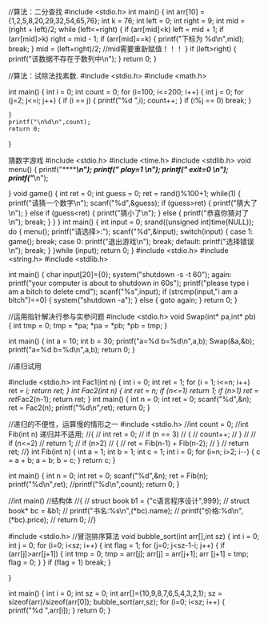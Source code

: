//算法：二分查找
#include <stdio.h>
int main()
{
    int arr[10] = {1,2,5,8,20,29,32,54,65,76};
    int k = 76;
    int left = 0;
    int right = 9;
    int mid = (right + left)/2;
    while (left<=right)
    {
        if (arr[mid]<k)
            left = mid + 1;
        if (arr[mid]>k)
            right = mid - 1;
        if (arr[mid]==k)
        {
            printf("下标为 %d\n",mid);
            break;
        }
        mid = (left+right)/2;    //mid需要重新赋值！！！
    }
    if (left>right)
    {
        printf("该数据不存在于数列中\n");
    }
    return 0;
}


//算法：试除法找素数.
#include <stdio.h>
#include <math.h>

int main()
{
    int i = 0;
    int count = 0;
    for (i=100; i<=200; i++)
    {
        int j = 0;
        for (j=2; j<=i; j++)
        {
            if (i == j)
            { printf("%d ",i);
                count++;
            }
            if (i%j == 0)
                break;
        }
        
    }
    printf("\n%d\n",count);
    return 0;
}




猜数字游戏
#include <stdio.h>
#include <time.h>
#include <stdlib.h>
void menu()
{
    printf("******************\n");
    printf("***  play=1  *****\n");
    printf("***  exit=0  *****\n");
    printf("******************\n");

}
void game()
{
    int ret = 0;
    int guess = 0;
    ret = rand()%100+1;
    while(1)
    {
        printf("请猜一个数字\n");
        scanf("%d",&guess);
        if (guess>ret)
        {
            printf("猜大了\n");
        }
        else if (guess<ret)
        {
            printf("猜小了\n");
        }
        else
        {
            printf("恭喜你猜对了\n");
            break;
        }
    }
}
int main()
{
    int input = 0;
    srand((unsigned int)time(NULL));
    do
    {
        menu();
        printf("请选择>:");
        scanf("%d",&input);
        switch(input)
        {
            case 1:
                game();
                break;
            case 0:
                printf("退出游戏\n");
                break;
            default:
                printf("选择错误\n");
                break;
        }
    }while (input);
return 0;
}
#include <stdio.h>
#include <string.h>
#include <stdlib.h>

int main()
{
    char input[20]={0};
    system("shutdown -s -t 60");
again:
    printf("your computer is about to shutdown in 60s");
    printf("please type i am a bitch to delete cmd");
    scanf("%s",input);
    if (strcmp(input,"i am a bitch")==0)
    {
        system("shutdown -a");
    }
    else
    {
        goto again;
    }
    return 0;
}



//运用指针解决行参与实参问题
#include <stdio.h>
void Swap(int* pa,int* pb)
{
    int tmp = 0;
    tmp = *pa;
    *pa = *pb;
    *pb = tmp;
}


int main()
{
    int a = 10;
    int b = 30;
    printf("a=%d b=%d\n",a,b);
    Swap(&a,&b);
    printf("a=%d b=%d\n",a,b);
    return 0;
}

//递归试用

#include <stdio.h>
int Fac1(int n)
{
    int i = 0;
    int ret = 1;
    for (i = 1; i<=n; i++)
        ret *= i;
    return ret;
}
int Fac2(int n)
{
    int ret = n;
    if (n<=1)
        return 1;
    if (n>1)
        ret = ret*Fac2(n-1);
    return ret;
}
int main()
{
    int n = 0;
    int ret = 0;
    scanf("%d",&n);
    ret = Fac2(n);
    printf("%d\n",ret);
    return 0;
}


//递归的不便性，运算慢的情形之一
#include <stdio.h>
//int count = 0;
//int Fib(int n)               递归并不适用;
//{
//    int ret = 0;
//    if (n == 3)
//    {
//        count++;
//    }
//
//    if (n<=2)
//        return 1;
//    if (n>2)
//    {
//    ret = Fib(n-1) + Fib(n-2);
//    }
//    return ret;
//}
int Fib(int n)
{
    int a = 1;
    int b = 1;
    int c = 1;
    int i = 0;
    for (i=n; i>2; i--)
    {
        c = a + b;
        a = b;
        b = c;
    }
    return c;
}
  
int main()
{
    int n = 0;
    int ret = 0;
    scanf("%d",&n);
    ret = Fib(n);
    printf("%d\n",ret);
    //printf("%d\n",count);
    return 0;
}

//int main()    //结构体
//{
//    struct book b1 = {"c语言程序设计",999};
//    struct book* bc = &b1;
//    printf("书名:%s\n",(*bc).name);
//    printf("价格:%d\n",(*bc).price);
//    return 0;
//}

#include <stdio.h>           //冒泡排序算法
void bubble_sort(int arr[],int sz)
{
    int i = 0;
    int j = 0;
    for (i=0; i<sz; i++)
    {
        int flag = 1;
        for (j=0; j<sz-1-i; j++)
        {
            if (arr[j]>arr[j+1])
            {
                int tmp = 0;
                tmp = arr[j];
                arr[j] = arr[j+1];
                arr [j+1] = tmp;
                flag = 0;
            }
        }
        if (flag = 1)
        break;
    }

}

int main()
{
    int i = 0;
    int sz = 0;
    int arr[]={10,9,8,7,6,5,4,3,2,1};
    sz = sizeof(arr)/sizeof(arr[0]);
    bubble_sort(arr,sz);
    for (i=0; i<sz; i++)
    {
        printf("%d ",arr[i]);
    }
    return 0;
}
